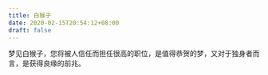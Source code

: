 ```yaml
---
title: 白猴子
date: 2020-02-15T20:54:12+08:00
draft: false
---
```


梦见白猴子，您将被人信任而担任很高的职位，是值得恭贺的梦，又对于独身者而言，是获得良缘的前兆。
